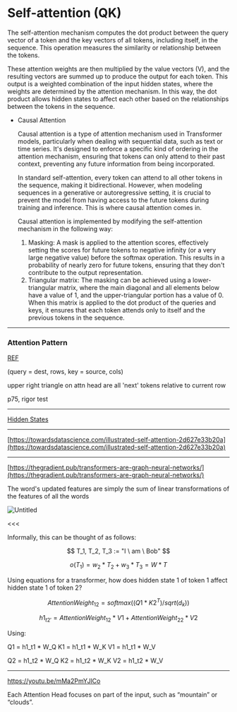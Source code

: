 # Self-attention (QK)

The self-attention mechanism computes the dot product between the query vector of a token and the key vectors of all tokens, including itself, in the sequence. This operation measures the similarity or relationship between the tokens.

These attention weights are then multiplied by the value vectors (V), and the resulting vectors are summed up to produce the output for each token. This output is a weighted combination of the input hidden states, where the weights are determined by the attention mechanism. In this way, the dot product allows hidden states to affect each other based on the relationships between the tokens in the sequence.

- Causal Attention
    
    Causal attention is a type of attention mechanism used in Transformer models, particularly when dealing with sequential data, such as text or time series. It's designed to enforce a specific kind of ordering in the attention mechanism, ensuring that tokens can only attend to their past context, preventing any future information from being incorporated.
    
    In standard self-attention, every token can attend to all other tokens in the sequence, making it bidirectional. However, when modeling sequences in a generative or autoregressive setting, it is crucial to prevent the model from having access to the future tokens during training and inference. This is where causal attention comes in.
    
    Causal attention is implemented by modifying the self-attention mechanism in the following way:
    
    1. Masking: A mask is applied to the attention scores, effectively setting the scores for future tokens to negative infinity (or a very large negative value) before the softmax operation. This results in a probability of nearly zero for future tokens, ensuring that they don't contribute to the output representation.
    2. Triangular matrix: The masking can be achieved using a lower-triangular matrix, where the main diagonal and all elements below have a value of 1, and the upper-triangular portion has a value of 0. When this matrix is applied to the dot product of the queries and keys, it ensures that each token attends only to itself and the previous tokens in the sequence.
    

---

### Attention Pattern

[REF](https://colab.research.google.com/drive/1br5wc-GQWaExgUnDIZcDarZ_zaBB-NYX#scrollTo=AmI77qenHSqU)

(query = dest, rows, key = source, cols)

upper right triangle on attn head are all 'next' tokens relative to current row

p75, rigor test

---

[Hidden States](../Hidden%20States%20db3887268cff4dbebb92c9f61ad52485.md)

---

[https://towardsdatascience.com/illustrated-self-attention-2d627e33b20a](https://towardsdatascience.com/illustrated-self-attention-2d627e33b20a)

---

[https://thegradient.pub/transformers-are-graph-neural-networks/](https://thegradient.pub/transformers-are-graph-neural-networks/)

The word's updated features are simply the sum of linear transformations of the features of all the words

![Untitled](Self-attention%20(QK)%2064a3e43e6ac8491f8a7ddc54a071b903/Untitled.png)

<<<

Informally, this can be thought of as follows:

$$
T_1, T_2, T_3 := "I \ am \ Bob"
$$

$$
o(T_1) = w_2 * T_2 + w_3 * T_3 = W * T
$$

Using equations for a transformer, how does hidden state 1 of token 1 affect hidden state 1 of token 2?

$$
AttentionWeight_{12} = softmax((Q1 * K2^T) / sqrt(d_k))
$$

$$
h1_{t2'} = AttentionWeight_{12} * V1 + AttentionWeight_{22} * V2
$$

Using:

Q1 = h1_t1 * W_Q
K1 = h1_t1 * W_K
V1 = h1_t1 * W_V

Q2 = h1_t2 * W_Q
K2 = h1_t2 * W_K
V2 = h1_t2 * W_V

---

https://youtu.be/mMa2PmYJlCo

Each Attention Head focuses on part of the input, such as “mountain” or “clouds”.